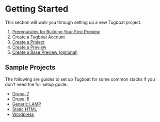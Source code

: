 # Getting Started

This section will walk you through setting up a new Tugboat project.

1. [Prerequisites for Building Your First Preview](prerequisites/index.md)
2. [Create a Tugboat Account](create-a-tugboat-account/index.md)
3. [Create a Project](create-a-project/index.md)
4. [Create a Preview](create-a-preview/index.md)
5. [Create a Base Preview (optional)](create-a-base-preview/index.md)

## Sample Projects

The following are guides to set up Tugboat for some common stacks if you don't
need the full setup guide.

* [Drupal 7](../examples/applications/drupal7/index.md)
* [Drupal 8](../examples/applications/drupal8/index.md)
* [Generic LAMP](../examples/applications/generic-lamp/index.md)
* [Static HTML](../examples/applications/static-html/index.md)
* [Wordpress](../examples/applications/wordpress/index.md)
